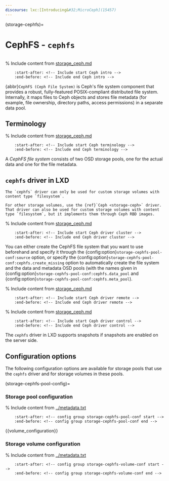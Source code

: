```yaml
---
discourse: lxc:[Introducing&#32;MicroCeph](15457)
---
```


(storage-cephfs)=
# CephFS - `cephfs`

```{youtube} https://youtube.com/watch?v=kVLGbvRU98A
```

% Include content from [storage_ceph.md](storage_ceph.md)
```{include} storage_ceph.md
    :start-after: <!-- Include start Ceph intro -->
    :end-before: <!-- Include end Ceph intro -->
```

{abbr}`CephFS (Ceph File System)` is Ceph's file system component that provides a robust, fully-featured POSIX-compliant distributed file system.
Internally, it maps files to Ceph objects and stores file metadata (for example, file ownership, directory paths, access permissions) in a separate data pool.

## Terminology

% Include content from [storage_ceph.md](storage_ceph.md)
```{include} storage_ceph.md
    :start-after: <!-- Include start Ceph terminology -->
    :end-before: <!-- Include end Ceph terminology -->
```

A *CephFS file system* consists of two OSD storage pools, one for the actual data and one for the file metadata.

## `cephfs` driver in LXD

```{note}
The `cephfs` driver can only be used for custom storage volumes with content type `filesystem`.

For other storage volumes, use the {ref}`Ceph <storage-ceph>` driver.
That driver can also be used for custom storage volumes with content type `filesystem`, but it implements them through Ceph RBD images.
```

% Include content from [storage_ceph.md](storage_ceph.md)
```{include} storage_ceph.md
    :start-after: <!-- Include start Ceph driver cluster -->
    :end-before: <!-- Include end Ceph driver cluster -->
```

You can either create the CephFS file system that you want to use beforehand and specify it through the {config:option}`storage-cephfs-pool-conf:source` option, or specify the {config:option}`storage-cephfs-pool-conf:cephfs.create_missing` option to automatically create the file system and the data and metadata OSD pools (with the names given in {config:option}`storage-cephfs-pool-conf:cephfs.data_pool` and {config:option}`storage-cephfs-pool-conf:cephfs.meta_pool`).

% Include content from [storage_ceph.md](storage_ceph.md)
```{include} storage_ceph.md
    :start-after: <!-- Include start Ceph driver remote -->
    :end-before: <!-- Include end Ceph driver remote -->
```

% Include content from [storage_ceph.md](storage_ceph.md)
```{include} storage_ceph.md
    :start-after: <!-- Include start Ceph driver control -->
    :end-before: <!-- Include end Ceph driver control -->
```

The `cephfs` driver in LXD supports snapshots if snapshots are enabled on the server side.

## Configuration options

The following configuration options are available for storage pools that use the `cephfs` driver and for storage volumes in these pools.

(storage-cephfs-pool-config)=
### Storage pool configuration

% Include content from [../metadata.txt](../metadata.txt)
```{include} ../metadata.txt
    :start-after: <!-- config group storage-cephfs-pool-conf start -->
    :end-before: <!-- config group storage-cephfs-pool-conf end -->
```

{{volume_configuration}}

### Storage volume configuration

% Include content from [../metadata.txt](../metadata.txt)
```{include} ../metadata.txt
    :start-after: <!-- config group storage-cephfs-volume-conf start -->
    :end-before: <!-- config group storage-cephfs-volume-conf end -->
```
